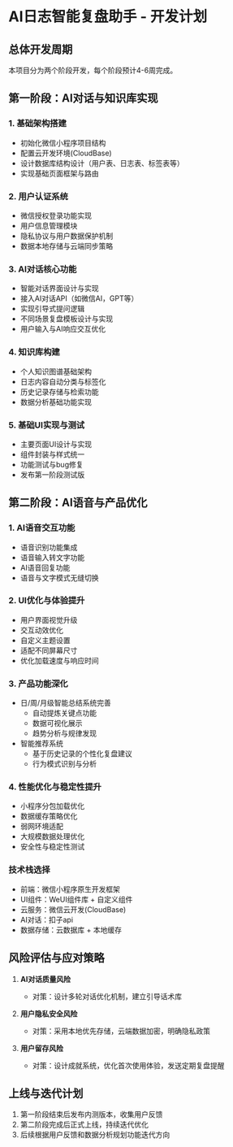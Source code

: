 # AI日志智能复盘助手 - 开发计划

## 总体开发周期
本项目分为两个阶段开发，每个阶段预计4-6周完成。

## 第一阶段：AI对话与知识库实现

### 1. 基础架构搭建
- 初始化微信小程序项目结构
- 配置云开发环境(CloudBase)
- 设计数据库结构设计（用户表、日志表、标签表等）
- 实现基础页面框架与路由

### 2. 用户认证系统
- 微信授权登录功能实现
- 用户信息管理模块
- 隐私协议与用户数据保护机制
- 数据本地存储与云端同步策略

### 3. AI对话核心功能
- 智能对话界面设计与实现
- 接入AI对话API（如微信AI，GPT等）
- 实现引导式提问逻辑
- 不同场景复盘模板设计与实现
- 用户输入与AI响应交互优化

### 4. 知识库构建
- 个人知识图谱基础架构
- 日志内容自动分类与标签化
- 历史记录存储与检索功能
- 数据分析基础功能实现

### 5. 基础UI实现与测试
- 主要页面UI设计与实现
- 组件封装与样式统一
- 功能测试与bug修复
- 发布第一阶段测试版

## 第二阶段：AI语音与产品优化

### 1. AI语音交互功能
- 语音识别功能集成
- 语音输入转文字功能
- AI语音回复功能
- 语音与文字模式无缝切换

### 2. UI优化与体验提升
- 用户界面视觉升级
- 交互动效优化
- 自定义主题设置
- 适配不同屏幕尺寸
- 优化加载速度与响应时间

### 3. 产品功能深化
- 日/周/月级智能总结系统完善
  - 自动提炼关键点功能
  - 数据可视化展示
  - 趋势分析与规律发现
- 智能推荐系统
  - 基于历史记录的个性化复盘建议
  - 行为模式识别与分析

### 4. 性能优化与稳定性提升
- 小程序分包加载优化
- 数据缓存策略优化
- 弱网环境适配
- 大规模数据处理优化
- 安全性与稳定性测试


### 技术栈选择
- 前端：微信小程序原生开发框架
- UI组件：WeUI组件库 + 自定义组件
- 云服务：微信云开发(CloudBase)
- AI对话：扣子api
- 数据存储：云数据库 + 本地缓存

## 风险评估与应对策略
1. **AI对话质量风险**
   - 对策：设计多轮对话优化机制，建立引导话术库
   
2. **用户隐私安全风险**
   - 对策：采用本地优先存储，云端数据加密，明确隐私政策
   
3. **用户留存风险**
   - 对策：设计成就系统，优化首次使用体验，发送定期复盘提醒

## 上线与迭代计划
1. 第一阶段结束后发布内测版本，收集用户反馈
2. 第二阶段完成后正式上线，持续迭代优化
3. 后续根据用户反馈和数据分析规划功能迭代方向 